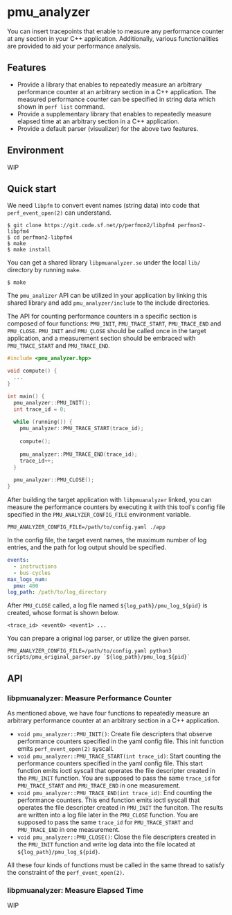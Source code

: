 # pmu_analyzer
You can insert tracepoints that enable to measure any performance counter at any section in your C++ application.
Additionally, various functionalities are provided to aid your performance analysis.

## Features
- Provide a library that enables to repeatedly measure an arbitrary performance counter at an arbitrary section in a C++ application. The measured performance counter can be specified in string data which shown in `perf list` command.
- Provide a supplementary library that enables to repeatedly measure elapsed time at an arbitrary section in a C++ application.
- Provide a default parser (visualizer) for the above two features.

## Environment
WIP

## Quick start
We need `libpfm` to convert event names (string data) into code that `perf_event_open(2)` can understand.
```
$ git clone https://git.code.sf.net/p/perfmon2/libpfm4 perfmon2-libpfm4
$ cd perfmon2-libpfm4
$ make
$ make install
```

You can get a shared library `libpmuanalyzer.so` under the local `lib/` directory by running `make`.
```
$ make
```
The `pmu_analizer` API can be utilized in your application by linking this shared library and add `pmu_analyzer/include` to the include directories.

The API for counting performance counters in a specific section is composed of four functions: `PMU_INIT`, `PMU_TRACE_START`, `PMU_TRACE_END` and `PMU_CLOSE`.
`PMU_INIT` and `PMU_ÇLOSE` should be called once in the target application, and a measurement section should be embraced with `PMU_TRACE_START` and `PMU_TRACE_END`.
```cpp
#include <pmu_analyzer.hpp>

void compute() {
  ...
}

int main() {
  pmu_analyzer::PMU_INIT();
  int trace_id = 0;
  
  while (running()) {
    pmu_analyzer::PMU_TRACE_START(trace_id);
    
    compute();
    
    pmu_analyzer::PMU_TRACE_END(trace_id);
    trace_id++;
  }
  
  pmu_analyzer::PMU_CLOSE();
}
```

After building the target application with `libpmuanalyzer` linked, you can measure the performance counters by executing it with this tool's config file specified in the `PMU_ANALYZER_CONFIG_FILE` environment variable.
```
PMU_ANALYZER_CONFIG_FILE=/path/to/config.yaml ./app
```

In the config file, the target event names, the maximum number of log entries, and the path for log output should be specified.
```yaml
events:
  - instructions
  - bus-cycles
max_logs_num:
  pmu: 400
log_path: /path/to/log_directory
```

After `PMU_CLOSE` called, a log file named `${log_path}/pmu_log_${pid}` is created, whose format is shown below.
```
<trace_id> <event0> <event1> ...
```

You can prepare a original log parser, or utilize the given parser.
```
PMU_ANALYZER_CONFIG_FILE=/path/to/config.yaml python3 scripts/pmu_original_parser.py `${log_path}/pmu_log_${pid}`
```



## API
### libpmuanalyzer: Measure Performance Counter
As mentioned above, we have four functions to repeatedly measure an arbitrary performance counter at an arbitrary section in a C++ application.

- `void pmu_analyzer::PMU_INIT()`: Create file descripters that observe performance counters specified in the yaml config file. This init function emits `perf_event_open(2)` syscall.
- `void pmu_analyzer::PMU_TRACE_START(int trace_id)`: Start counting the performance counters specified in the yaml config file. This start function emits ioctl syscall that operates the file descripter created in the `PMU_INIT` function. You are supposed to pass the same `trace_id` for `PMU_TRACE_START` and `PMU_TRACE_END` in one measurement.
- `void pmu_analyzer::PMU_TRACE_END(int trace_id)`: End counting the performance counters. This end function emits ioctl syscall that operates the file descripter created in `PMU_INIT` the funciton. The results are written into a log file later in the `PMU_CLOSE` function. You are supposed to pass the same `trace_id` for `PMU_TRACE_START` and `PMU_TRACE_END` in one measurement.
- `void pmu_analyzer::PMU_CLOSE()`: Close the file descripters created in the `PMU_INIT` function and write log data into the file located at `${log_path}/pmu_log_${pid}`.

All these four kinds of functions must be called in the same thread to satisfy the constraint of the `perf_event_open(2)`.

### libpmuanalyzer: Measure Elapsed Time
WIP
